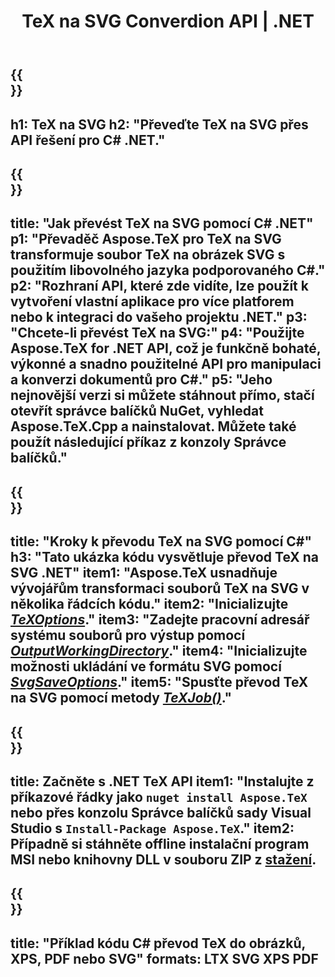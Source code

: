 ﻿---
translation: true
template: /_templates/_conversion-child-net.md
title: TeX na SVG Converdion API | .NET
description: Funkce konverze TeX do SVG. Integrujte tuto on-premise .NET knihovnu do svého projektu nebo použijte multiplatformní aplikace pro převod TeXu na SVG.
keywords: tex to svg api net, tex2svg integrovat c#
url: /net/conversion/tex-to-svg/
family: tex
platformtag: net
feature: conversion
informat: TEX
outformat: SVG
otherformats: BMP PNG JPEG TIFF PDF XPS
---


{{<section banner>}}
---
h1: TeX na SVG
h2: "Převeďte TeX na SVG přes API řešení pro C# .NET."
---

{{<section overview>}}
---
title: "Jak převést TeX na SVG pomocí C# .NET"
p1: "Převaděč Aspose.TeX pro TeX na SVG transformuje soubor TeX na obrázek SVG s použitím libovolného jazyka podporovaného C#."
p2: "Rozhraní API, které zde vidíte, lze použít k vytvoření vlastní aplikace pro více platforem nebo k integraci do vašeho projektu .NET."
p3: "Chcete-li převést TeX na SVG:"
p4: "Použijte Aspose.TeX for .NET API, což je funkčně bohaté, výkonné a snadno použitelné API pro manipulaci a konverzi dokumentů pro C#."
p5: "Jeho nejnovější verzi si můžete stáhnout přímo, stačí otevřít správce balíčků NuGet, vyhledat Aspose.TeX.Cpp a nainstalovat. Můžete také použít následující příkaz z konzoly Správce balíčků."
---

{{<section feature1>}}
---
title: "Kroky k převodu TeX na SVG pomocí C#"
h3: "Tato ukázka kódu vysvětluje převod TeX na SVG .NET"
item1: "Aspose.TeX usnadňuje vývojářům transformaci souborů TeX na SVG v několika řádcích kódu."
item2: "Inicializujte [*TeXOptions*](https://reference.aspose.com/tex/net/aspose.tex/texoptions/)."
item3: "Zadejte pracovní adresář systému souborů pro výstup pomocí [*OutputWorkingDirectory*](https://reference.aspose.com/tex/net/aspose.tex/texoptions/outputworkingdirectory/)."
item4: "Inicializujte možnosti ukládání ve formátu SVG pomocí [*SvgSaveOptions*](https://reference.aspose.com/tex/net/aspose.tex.presentation.image/svgsaveoptions/)."
item5: "Spusťte převod TeX na SVG pomocí metody [*TeXJob()*](https://reference.aspose.com/tex/net/aspose.tex/texjob/)."
---

{{<section feature2>}}
---
title: Začněte s .NET TeX API
item1: "Instalujte z příkazové řádky jako ```nuget install Aspose.TeX``` nebo přes konzolu Správce balíčků sady Visual Studio s ```Install-Package Aspose.TeX```."
item2: Případně si stáhněte offline instalační program MSI nebo knihovny DLL v souboru ZIP z [stažení](https://releases.aspose.com/tex/net).
---

{{<section widget>}}
---
title: "Příklad kódu C# převod TeX do obrázků, XPS, PDF nebo SVG"
formats: LTX SVG XPS PDF
---